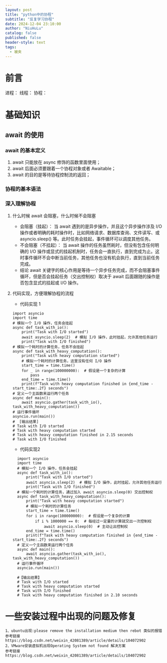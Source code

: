 ```yaml
---
layout: post
title: "python中的协程"
subtitle: "反复学习协程"
date: 2024-12-04 23:10:00
author: "NiuHuLu"
catalog: false
published: false
header-style: text
tags:
  - 被夹
---
```

# 前言
进程：
线程：
协程：
# 基础知识
## await 的使用
### await 的基本定义
1. await 只能放在 async 修饰的函数里面使用；
2. await 后面必须要跟着一个协程对象或者 Awaitable；
3. await 的目的是等待协程控制流的返回；
### 协程的基本语法
### 深入理解协程
1. 什么时候 await 会阻塞，什么时候不会阻塞
   - 会阻塞（挂起）：
     当 await 遇到的是异步操作，并且这个异步操作涉及 I/O 操作或者明确的耗时操作时，比如网络请求、数据库查询、文件读写、或 asyncio.sleep() 等。此时任务会挂起，事件循环可以调度其他任务。
   - 不会阻塞（不挂起）：
     当 await 操作的任务虽然耗时，但没有包含任何明确的 I/O 操作或显式的挂起机制时，任务会一直执行，直到完成为止。这时事件循环不会中断当前任务，其他任务也没有机会执行，直到当前任务完成。
   - 结论
     await 关键字的核心作用是等待一个异步任务完成，而不会阻塞事件循环，但是否会挂起任务（交出控制权）取决于 await 后面跟随的操作是否包含显式的挂起或 I/O 操作。
2. 代码实现，方便理解协程的流程
   - 代码实现 1
    ```
    import asyncio
    import time
    # 模拟一个 I/O 操作，任务会挂起
    async def task_with_io():
        print("Task with I/O started")
        await asyncio.sleep(2)  # 模拟 I/O 操作，此时挂起，允许其他任务运行
        print("Task with I/O finished")
    # 模拟一个耗时的计算任务，任务不会挂起
    async def task_with_heavy_computation():
        print("Task with heavy computation started")
        # 模拟一个耗时的计算任务，这里没有任何 I/O 操作
        start_time = time.time()
        for _ in range(100000000):  # 假设是一个复杂的计算
            pass
        end_time = time.time()
        print(f"Task with heavy computation finished in {end_time - start_time:.2f} seconds")
    # 定义一个主函数来运行两个任务
    async def main():
        await asyncio.gather(task_with_io(), task_with_heavy_computation())
    # 运行事件循环
    asyncio.run(main())
    #  [输出结果]
    # Task with I/O started
    # Task with heavy computation started
    # Task with heavy computation finished in 2.15 seconds
    # Task with I/O finished
    ```

   - 代码实现2
   ```
     import asyncio
     import time
     # 模拟一个 I/O 操作，任务会挂起
     async def task_with_io():
         print("Task with I/O started")
         await asyncio.sleep(2)  # 模拟 I/O 操作，此时挂起，允许其他任务运行
         print("Task with I/O finished")
     # 模拟一个耗时的计算任务，通过加入 await asyncio.sleep(0) 交出控制权
     async def task_with_heavy_computation():
         print("Task with heavy computation started")
         # 模拟一个耗时的计算任务
         start_time = time.time()
         for i in range(100000000):  # 假设是一个复杂的计算
             if i % 1000000 == 0:  # 每经过一定量的计算就交出一次控制权
                 await asyncio.sleep(0)  # 主动让出控制权
         end_time = time.time()
         print(f"Task with heavy computation finished in {end_time - start_time:.2f} seconds")
     # 定义一个主函数来运行两个任务
     async def main():
         await asyncio.gather(task_with_io(), task_with_heavy_computation())
     # 运行事件循环
     asyncio.run(main())

     #【输出结果】
     # Task with I/O started
     # Task with heavy computation started
     # Task with I/O finished
     # Task with heavy computation finished in 2.10 seconds

   ```

# 一些安装过程中出现的问题及修复
    1、ubuntu出现:please remove the installation medium then rebot 类似的报错
    参考链接 https://blog.csdn.net/weixin_42081389/article/details/104072902
    2、VMware安装虚拟机出现Operating System not found 解决方案
    参考链接 https://blog.csdn.net/weixin_42081389/article/details/104072902
```
